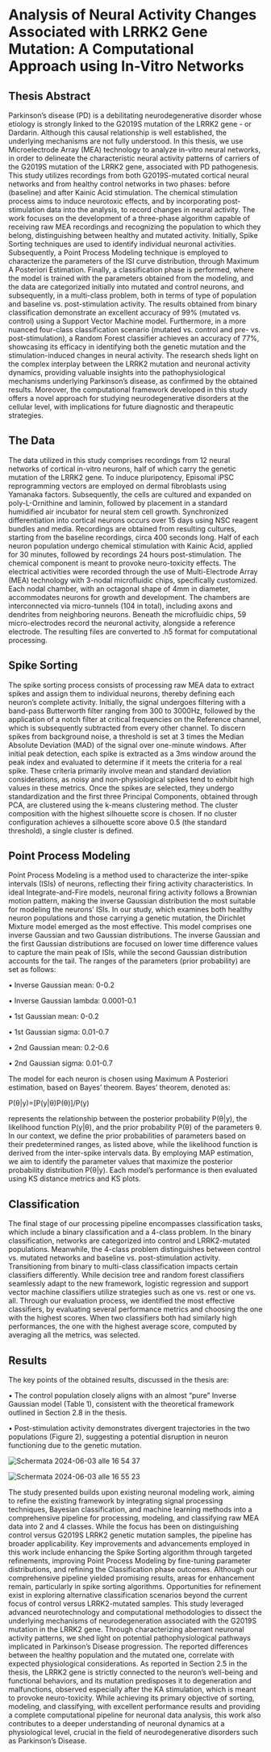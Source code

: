 # Analysis of Neural Activity Changes Associated with LRRK2 Gene Mutation: A Computational Approach using In-Vitro Networks
## Thesis Abstract
Parkinson’s disease (PD) is a debilitating neurodegenerative disorder whose etiology is strongly linked to the G2019S mutation of the LRRK2 gene - or Dardarin. 
Although this causal relationship is well established, the underlying mechanisms are not fully understood. In this thesis, we use Microelectrode Array (MEA) technology to analyze in-vitro neural networks, in order to delineate the characteristic neural activity patterns of carriers of the G2019S mutation of the LRRK2 gene, associated with PD pathogenesis.
This study utilizes recordings from both G2019S-mutated cortical neural networks and from healthy control networks in two phases: before (baseline) and after Kainic Acid stimulation. The chemical stimulation process aims to induce neurotoxic effects, and by incorporating post-stimulation data into the analysis, to record changes in neural activity.
The work focuses on the development of a three-phase algorithm capable of receiving raw MEA recordings and recognizing the population to which they belong, distinguishing between healthy and mutated activity. Initially, Spike Sorting techniques are used to identify individual neuronal activities. Subsequently, a Point Process Modeling technique is employed to characterize the parameters of the ISI curve distribution, through Maximum A Posteriori Estimation. Finally, a classification phase is performed, where the model is trained with the parameters obtained from the modeling, and the data are categorized initially into mutated and control neurons, and subsequently, in a multi-class problem, both in terms of type of population and baseline vs. post-stimulation activity.
The results obtained from binary classification demonstrate an excellent accuracy of 99% (mutated vs. control) using a Support Vector Machine model.
Furthermore, in a more nuanced four-class classification scenario (mutated vs. control and pre- vs. post-stimulation), a Random Forest classifier achieves an accuracy of 77%, showcasing its efficacy in identifying both the genetic mutation and the stimulation-induced changes in neural activity.
The research sheds light on the complex interplay between the LRRK2 mutation and neuronal activity dynamics, providing valuable insights into the pathophysiological mechanisms underlying Parkinson’s disease, as confirmed by the obtained results. Moreover, the computational framework developed in this study offers a novel approach for studying neurodegenerative disorders at the cellular level, with implications for future diagnostic and therapeutic strategies.

## The Data
The data utilized in this study comprises recordings from 12 neural networks of cortical in-vitro neurons, half of which carry the genetic mutation of the LRRK2 gene. To induce pluripotency, Episomal iPSC reprogramming vectors are employed on dermal fibroblasts using Yamanaka factors. Subsequently, the cells are cultured and expanded on poly-L-Ornithine and laminin, followed by placement in a standard humidified air incubator for neural stem cell growth. Synchronized differentiation into cortical neurons occurs over 15 days using NSC reagent bundles and media. Recordings are obtained from resulting cultures, starting from the baseline recordings, circa 400 seconds long. Half of each neuron population undergo chemical stimulation with Kainic Acid, applied for 30 minutes, followed by recordings 24 hours post-stimulation. The chemical component is meant to provoke neuro-toxicity effects. The electrical activities were recorded through the use of Multi-Electrode Array (MEA) technology with 3-nodal microfluidic chips, specifically customized. Each nodal chamber, with an octagonal shape of 4mm in diameter, accommodates neurons for growth and development. The chambers are interconnected via micro-tunnels (104 in total), including axons and dendrites from neighboring neurons. Beneath the microfluidic chips, 59 micro-electrodes record the neuronal activity, alongside a reference electrode. The resulting files are converted to .h5 format for computational processing.

## Spike Sorting
The spike sorting process consists of processing raw MEA data to extract spikes and assign them to individual neurons, thereby defining each neuron’s complete activity.
Initially, the signal undergoes filtering with a band-pass Butterworth filter ranging from 300 to 3000Hz, followed by the application of a notch filter at critical frequencies on the Reference channel, which is subsequently subtracted from every other channel. To discern spikes from background noise, a threshold is set at 3 times the Median Absolute Deviation (MAD) of the signal over one-minute windows. After initial peak detection, each spike is extracted as a 3ms window around the peak index and evaluated to determine if it meets the criteria for a real spike. These criteria primarily involve mean and standard deviation considerations, as noisy and non-physiological spikes tend to exhibit high values in these metrics. Once the spikes are selected, they undergo standardization and the first three Principal Components, obtained through PCA, are clustered using the k-means clustering method. The cluster composition with the highest silhouette score is chosen. If no cluster configuration achieves a silhouette score above 0.5 (the standard threshold), a single cluster is defined.

## Point Process Modeling
Point Process Modeling is a method used to characterize the inter-spike intervals (ISIs) of neurons, reflecting their firing activity characteristics. In ideal Integrate-and-Fire models, neuronal firing activity follows a Brownian motion pattern, making the inverse Gaussian distribution the most suitable for modeling the neurons’ ISIs. In our study, which examines both healthy neuron populations and those carrying a genetic mutation, the Dirichlet Mixture model emerged as the most effective. This model comprises one inverse Gaussian and two Gaussian distributions. The inverse Gaussian and the first Gaussian distributions are focused on lower time difference values to capture the main peak of ISIs, while the second Gaussian distribution accounts for the tail. The ranges of the parameters (prior probability) are set as follows:

• Inverse Gaussian mean: 0-0.2

• Inverse Gaussian lambda: 0.0001-0.1

• 1st Gaussian mean: 0-0.2

• 1st Gaussian sigma: 0.01-0.7

• 2nd Gaussian mean: 0.2-0.6

• 2nd Gaussian sigma: 0.01-0.7

The model for each neuron is chosen using Maximum A Posteriori estimation, based on Bayes’ theorem. Bayes’ theorem, denoted as:


P(θ|y)=[P(y|θ)P(θ)]/P(y)


represents the relationship between the posterior probability P(θ|y), the likelihood function P(y|θ), and the prior probability P(θ) of the parameters θ. In our context, we define the prior probabilities of parameters based on their predetermined ranges, as listed above, while the likelihood function is derived from the inter-spike intervals data. By employing MAP estimation, we aim to identify the parameter values that maximize the posterior probability distribution P(θ|y). Each model’s performance is then evaluated using KS distance metrics and KS plots.

## Classification
The final stage of our processing pipeline encompasses classification tasks, which include a binary classification and a 4-class problem. In the binary classification, networks are categorized into control and LRRK2-mutated populations. Meanwhile, the 4-class problem distinguishes between control vs. mutated networks and baseline vs. post-stimulation activity. Transitioning from binary to multi-class classification impacts certain classifiers differently. While decision tree and random forest classifiers seamlessly adapt to the new framework, logistic regression and support vector machine classifiers utilize strategies such as one vs. rest or one vs. all. Through our evaluation process, we identified the most effective classifiers, by evaluating several performance metrics and choosing the one with the highest scores. When two classifiers both had similarly high performances, the one with the highest average score, computed by averaging all the metrics, was selected.

## Results
The key points of the obtained results, discussed in the thesis are:

• The control population closely aligns with an almost “pure” Inverse Gaussian model (Table 1), consistent with the theoretical framework outlined in Section 2.8 in the thesis.

• Post-stimulation activity demonstrates divergent trajectories in the two populations (Figure 2), suggesting a potential disruption in neuron functioning due to the genetic mutation.


![Schermata 2024-06-03 alle 16 54 37](https://github.com/vettorigaia/tesi/assets/150171386/1252eeb9-6c5c-4de0-a937-c38ea618c46e)

![Schermata 2024-06-03 alle 16 55 23](https://github.com/vettorigaia/tesi/assets/150171386/d814d726-e0d8-40b9-8267-1045fbb7a9b2)

The study presented builds upon existing neuronal modeling work, aiming to refine the existing framework by integrating signal processing techniques, Bayesian classification, and machine learning methods into a comprehensive pipeline for processing, modeling, and classifying raw MEA data into 2 and 4 classes. While the focus has been on distinguishing control versus G2019S LRRK2 genetic mutation samples, the pipeline has broader applicability. 
Key improvements and advancements employed in this work include enhancing the Spike Sorting algorithm through targeted refinements, improving Point Process Modeling by fine-tuning parameter distributions, and refining the Classification phase outcomes. Although our comprehensive pipeline yielded promising results, areas for enhancement remain, particularly in spike sorting algorithms. Opportunities for refinement exist in exploring alternative classification scenarios beyond the current focus of control versus LRRK2-mutated samples.
This study leveraged advanced neurotechnology and computational methodologies to dissect the underlying mechanisms of neurodegeneration associated with the G2019S mutation in the LRRK2 gene. Through characterizing aberrant neuronal activity patterns, we shed light on potential pathophysiological pathways implicated in Parkinson’s Disease progression.
The reported differences between the healthy population and the mutated one, correlate with expected physiological considerations. As reported in Section 2.5 in the thesis, the LRRK2 gene is strictly connected to the neuron’s well-being and functional behaviors, and its mutation predisposes it to degeneration and malfunctions, observed especially after the KA stimulation, which is meant to provoke neuro-toxicity. 
While achieving its primary objective of sorting, modeling, and classifying, with excellent performance results and providing a complete computational pipeline for neuronal data analysis, this work also contributes to a deeper understanding of neuronal dynamics at a physiological level, crucial in the field of neurodegenerative disorders such as Parkinson’s Disease.

